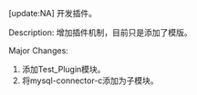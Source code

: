 [update:NA] 开发插件。

Description:
增加插件机制，目前只是添加了模版。

Major Changes:
1. 添加Test_Plugin模块。
2. 将mysql-connector-c添加为子模块。